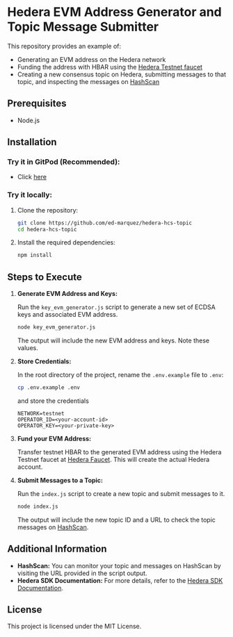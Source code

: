 # Hedera EVM Address Generator and Topic Message Submitter

This repository provides an example of:

- Generating an EVM address on the Hedera network
- Funding the address with HBAR using the [Hedera Testnet faucet](https://portal.hedera.com/faucet)
- Creating a new consensus topic on Hedera, submitting messages to that topic, and inspecting the messages on [HashScan](https://hashscan.io/)

## Prerequisites

- Node.js

## Installation

### Try it in GitPod (Recommended):

- Click [here](https://gitpod.io/?autostart=true#https://github.com/ed-marquez/hedera-hcs-topic)

### Try it locally:

1. Clone the repository:

   ```bash
   git clone https://github.com/ed-marquez/hedera-hcs-topic
   cd hedera-hcs-topic
   ```

2. Install the required dependencies:
   ```bash
   npm install
   ```

## Steps to Execute

1. **Generate EVM Address and Keys:**

   Run the `key_evm_generator.js` script to generate a new set of ECDSA keys and associated EVM address.

   ```bash
   node key_evm_generator.js
   ```

   The output will include the new EVM address and keys. Note these values.

2. **Store Credentials:**

   In the root directory of the project, rename the `.env.example` file to `.env`:

   ```bash
   cp .env.example .env
   ```

   and store the credentials

   ```plaintext
   NETWORK=testnet
   OPERATOR_ID=<your-account-id>
   OPERATOR_KEY=<your-private-key>
   ```

3. **Fund your EVM Address:**

   Transfer testnet HBAR to the generated EVM address using the Hedera Testnet faucet at [Hedera Faucet](https://portal.hedera.com/faucet). This will create the actual Hedera account.

4. **Submit Messages to a Topic:**

   Run the `index.js` script to create a new topic and submit messages to it.

   ```bash
   node index.js
   ```

   The output will include the new topic ID and a URL to check the topic messages on [HashScan](https://hashscan.io/).

## Additional Information

- **HashScan:** You can monitor your topic and messages on HashScan by visiting the URL provided in the script output.
- **Hedera SDK Documentation:** For more details, refer to the [Hedera SDK Documentation](https://docs.hedera.com/hedera/sdks-and-apis/sdks).

## License

This project is licensed under the MIT License.
